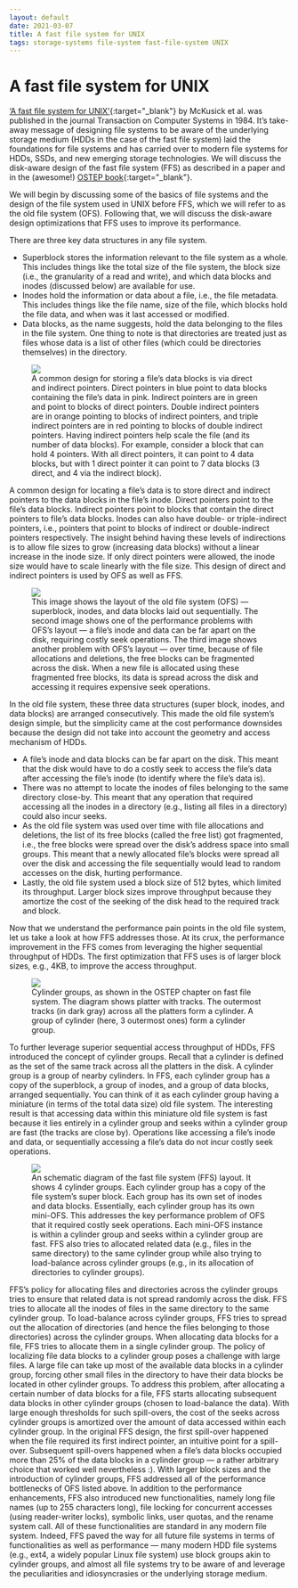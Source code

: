 ```yaml
--- 
layout: default 
date: 2021-03-07
title: A fast file system for UNIX
tags: storage-systems file-system fast-file-system UNIX 
---
```

<h1>A fast file system for UNIX</h1>

[‘A fast file system for UNIX’](https://dsf.berkeley.edu/cs262/FFS.pdf){:target="\_blank"} by
McKusick et al. was published in the journal Transaction on Computer Systems in
1984\. It’s take-away message of designing file systems to be aware of the
      underlying storage medium (HDDs in the case of the fast file system) laid
the foundations for file systems and has carried over to modern file systems
for HDDs, SSDs, and new emerging storage technologies. We will discuss the
disk-aware design of the fast file system (FFS) as described in a paper and in
the (awesome!) [OSTEP
book](https://pages.cs.wisc.edu/~remzi/OSTEP/file-ffs.pdf){:target="\_blank"}.

We will begin by discussing some of the basics of file systems and the design
of the file system used in UNIX before FFS, which we will refer to as the old
file system (OFS). Following that, we will discuss the disk-aware design
optimizations that FFS uses to improve its performance.

There are three key data structures in any file system.
- Superblock stores the information relevant to the file system as a whole.
  This includes things like the total size of the file system, the block size
(i.e., the granularity of a read and write), and which data blocks and inodes
(discussed below) are available for use.
- Inodes hold the information or data about a file, i.e., the file metadata.
  This includes things like the file name, size of the file, which blocks hold
the file data, and when was it last accessed or modified.
- Data blocks, as the name suggests, hold the data belonging to the files in
  the file system. One thing to note is that directories are treated just as
files whose data is a list of other files (which could be directories
themselves) in the directory.


<figure class="caption"> <img
src="{{site.url}}/images/inode-direct-indirect-pointers.png"/> <figcaption>A
common design for storing a file’s data blocks is via direct and indirect
pointers. Direct pointers in blue point to data blocks containing the file’s
data in pink. Indirect pointers are in green and point to blocks of direct
pointers. Double indirect pointers are in orange pointing to blocks of indirect
pointers, and triple indirect pointers are in red pointing to blocks of double
indirect pointers. Having indirect pointers help scale the file (and its number
of data blocks). For example, consider a block that can hold 4 pointers. With
all direct pointers, it can point to 4 data blocks, but with 1 direct pointer
it can point to 7 data blocks (3 direct, and 4 via the indirect block).
</figcaption> </figure>

A common design for locating a file’s data is to store direct and indirect
pointers to the data blocks in the file’s inode. Direct pointers point to the
file’s data blocks. Indirect pointers point to blocks that contain the direct
pointers to file’s data blocks. Inodes can also have double- or triple-indirect
pointers, i.e., pointers that point to blocks of indirect or double-indirect
pointers respectively. The insight behind having these levels of indirections
is to allow file sizes to grow (increasing data blocks) without a linear
increase in the inode size. If only direct pointers were allowed, the inode
size would have to scale linearly with the file size. This design of direct and
indirect pointers is used by OFS as well as FFS.


<figure class="caption"> <img src="{{site.url}}/images/oldfs-layout.png"/>
<figcaption>This image shows the layout of the old file system (OFS) —
superblock, inodes, and data blocks laid out sequentially. The second image
shows one of the performance problems with OFS’s layout — a file’s inode and
data can be far apart on the disk, requiring costly seek operations. The third
image shows another problem with OFS’s layout — over time, because of file
allocations and deletions, the free blocks can be fragmented across the disk.
When a new file is allocated using these fragmented free blocks, its data is
spread across the disk and accessing it requires expensive seek operations.
</figcaption> </figure>

In the old file system, these three data structures (super block, inodes, and
data blocks) are arranged consecutively. This made the old file system’s design
simple, but the simplicity came at the cost performance downsides because the
design did not take into account the geometry and access mechanism of HDDs.

- A file’s inode and data blocks can be far apart on the disk. This meant that
  the disk would have to do a costly seek to access the file’s data after
accessing the file’s inode (to identify where the file’s data is).
- There was no attempt to locate the inodes of files belonging to the same
  directory close-by. This meant that any operation that required accessing all
the inodes in a directory (e.g., listing all files in a directory) could also
incur seeks.
- As the old file system was used over time with file allocations and
  deletions, the list of its free blocks (called the free list) got fragmented,
i.e., the free blocks were spread over the disk’s address space into small
groups. This meant that a newly allocated file’s blocks were spread all over
the disk and accessing the file sequentially would lead to random accesses on
the disk, hurting performance.
- Lastly, the old file system used a block size of 512 bytes, which limited its
  throughput. Larger block sizes improve throughput because they amortize the
cost of the seeking of the disk head to the required track and block.


Now that we understand the performance pain points in the old file system, let
us take a look at how FFS addresses those. At its crux, the performance
improvement in the FFS comes from leveraging the higher sequential throughput
of HDDs. The first optimization that FFS uses is of larger block sizes, e.g.,
4KB, to improve the access throughput.

<figure class="caption"> <img src="{{site.url}}/images/hdd-cyclinders.png"/>
<figcaption>Cylinder groups, as shown in the OSTEP chapter on fast file system.
The diagram shows platter with tracks. The outermost tracks (in dark gray)
across all the platters form a cylinder. A group of cylinder (here, 3 outermost
ones) form a cylinder group. </figcaption> </figure>


To further leverage superior sequential access throughput of HDDs, FFS
introduced the concept of cylinder groups. Recall that a cylinder is defined as
the set of the same track across all the platters in the disk. A cylinder group
is a group of nearby cylinders. In FFS, each cylinder group has a copy of the
superblock, a group of inodes, and a group of data blocks, arranged
sequentially. You can think of it as each cylinder group having a miniature (in
terms of the total data size) old file system. The interesting result is that
accessing data within this miniature old file system is fast because it lies
entirely in a cylinder group and seeks within a cylinder group are fast (the
tracks are close by). Operations like accessing a file’s inode and data, or
sequentially accessing a file’s data do not incur costly seek operations.


<figure class="caption"> <img src="{{site.url}}/images/ffs-layout.png"/>
<figcaption>An schematic diagram of the fast file system (FFS) layout. It shows
4 cylinder groups. Each cylinder group has a copy of the file system’s super
block. Each group has its own set of inodes and data blocks. Essentially, each
cylinder group has its own mini-OFS. This addresses the key performance problem
of OFS that it required costly seek operations. Each mini-OFS instance is
within a cylinder group and seeks within a cylinder group are fast. FFS also
tries to allocated related data (e.g., files in the same directory) to the same
cylinder group while also trying to load-balance across cylinder groups (e.g.,
in its allocation of directories to cylinder groups).  </figcaption> </figure>


FFS’s policy for allocating files and directories across the cylinder groups
tries to ensure that related data is not spread randomly across the disk. FFS
tries to allocate all the inodes of files in the same directory to the same
cylinder group. To load-balance across cylinder groups, FFS tries to spread out
the allocation of directories (and hence the files belonging to those
directories) across the cylinder groups. When allocating data blocks for a
file, FFS tries to allocate them in a single cylinder group.  The policy of
localizing file data blocks to a cylinder group poses a challenge with large
files. A large file can take up most of the available data blocks in a cylinder
group, forcing other small files in the directory to have their data blocks be
located in other cylinder groups. To address this problem, after allocating a
certain number of data blocks for a file, FFS starts allocating subsequent data
blocks in other cylinder groups (chosen to load-balance the data). With large
enough thresholds for such spill-overs, the cost of the seeks across cylinder
groups is amortized over the amount of data accessed within each cylinder
group. In the original FFS design, the first spill-over happened when the file
required its first indirect pointer, an intuitive point for a spill-over.
Subsequent spill-overs happened when a file’s data blocks occupied more than
25% of the data blocks in a cylinder group — a rather arbitrary choice that
worked well nevertheless :).  With larger block sizes and the introduction of
cylinder groups, FFS addressed all of the performance bottlenecks of OFS listed
above. In addition to the performance enhancements, FFS also introduced new
functionalities, namely long file names (up to 255 characters long), file
locking for concurrent accesses (using reader-writer locks), symbolic links,
user quotas, and the rename system call. All of these functionalities are
standard in any modern file system. Indeed, FFS paved the way for all future
file systems in terms of functionalities as well as performance — many modern
HDD file systems (e.g., ext4, a widely popular Linux file system) use block
groups akin to cylinder groups, and almost all file systems try to be aware of
and leverage the peculiarities and idiosyncrasies or the underlying storage
medium.
